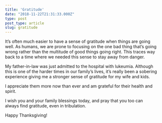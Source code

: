 ```yaml
---
title: 'Gratitude'
date: "2018-11-22T21:31:33.000Z"
type: post 
post_type: article
slug: gratitude
---
```

It’s often much easier to have a sense of gratitude when things are going well. As humans, we are prone to focusing on the one bad thing that’s going wrong rather than the multitude of good things going right. This traces way back to a time where we needed this sense to stay away from danger. 

My father-in-law was just admitted to the hospital with lukeumia. Although this is one of the harder times in our family’s lives, it’s really been a sobering experience giving me a stronger sense of gratitude for my wife and kids. 

I appreciate them more now than ever and am grateful for their health and spirit. 

I wish you and your family blessings today, and pray that you too can always find gratitude, even in tribulation. 

Happy Thanksgiving!

